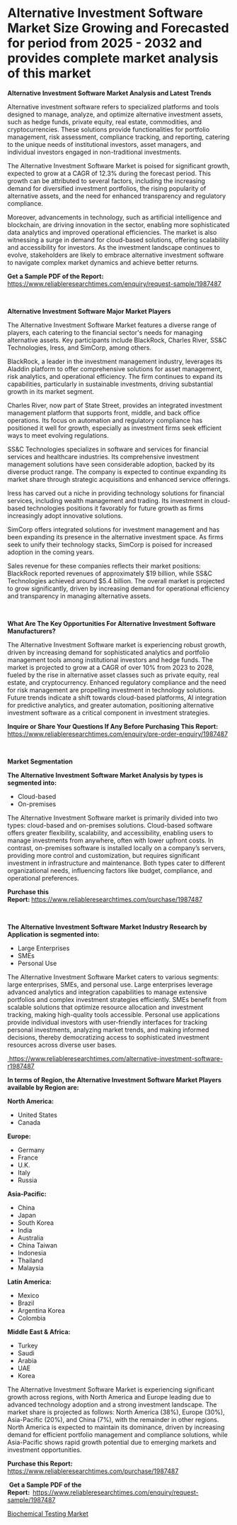 <p><h1>Alternative Investment Software Market Size Growing and Forecasted for period from 2025 - 2032 and provides complete market analysis of this market</h1></p><p><strong>Alternative Investment Software Market Analysis and Latest Trends</strong></p>
<p><p>Alternative investment software refers to specialized platforms and tools designed to manage, analyze, and optimize alternative investment assets, such as hedge funds, private equity, real estate, commodities, and cryptocurrencies. These solutions provide functionalities for portfolio management, risk assessment, compliance tracking, and reporting, catering to the unique needs of institutional investors, asset managers, and individual investors engaged in non-traditional investments.</p><p>The Alternative Investment Software Market is poised for significant growth, expected to grow at a CAGR of 12.3% during the forecast period. This growth can be attributed to several factors, including the increasing demand for diversified investment portfolios, the rising popularity of alternative assets, and the need for enhanced transparency and regulatory compliance. </p><p>Moreover, advancements in technology, such as artificial intelligence and blockchain, are driving innovation in the sector, enabling more sophisticated data analytics and improved operational efficiencies. The market is also witnessing a surge in demand for cloud-based solutions, offering scalability and accessibility for investors. As the investment landscape continues to evolve, stakeholders are likely to embrace alternative investment software to navigate complex market dynamics and achieve better returns.</p></p>
<p><strong>Get a Sample PDF of the Report:&nbsp;</strong> <a href="https://www.reliableresearchtimes.com/enquiry/request-sample/1987487?utm_campaign=2624&utm_medium=2&utm_source=Github&utm_content=ia&utm_term=10032025&utm_id=alternative-investment-software">https://www.reliableresearchtimes.com/enquiry/request-sample/1987487</a></p>
<p>&nbsp;</p>
<p><strong>Alternative Investment Software Major Market Players</strong></p>
<p><p>The Alternative Investment Software Market features a diverse range of players, each catering to the financial sector's needs for managing alternative assets. Key participants include BlackRock, Charles River, SS&C Technologies, Iress, and SimCorp, among others.</p><p>BlackRock, a leader in the investment management industry, leverages its Aladdin platform to offer comprehensive solutions for asset management, risk analytics, and operational efficiency. The firm continues to expand its capabilities, particularly in sustainable investments, driving substantial growth in its market segment.</p><p>Charles River, now part of State Street, provides an integrated investment management platform that supports front, middle, and back office operations. Its focus on automation and regulatory compliance has positioned it well for growth, especially as investment firms seek efficient ways to meet evolving regulations.</p><p>SS&C Technologies specializes in software and services for financial services and healthcare industries. Its comprehensive investment management solutions have seen considerable adoption, backed by its diverse product range. The company is expected to continue expanding its market share through strategic acquisitions and enhanced service offerings.</p><p>Iress has carved out a niche in providing technology solutions for financial services, including wealth management and trading. Its investment in cloud-based technologies positions it favorably for future growth as firms increasingly adopt innovative solutions.</p><p>SimCorp offers integrated solutions for investment management and has been expanding its presence in the alternative investment space. As firms seek to unify their technology stacks, SimCorp is poised for increased adoption in the coming years.</p><p>Sales revenue for these companies reflects their market positions: BlackRock reported revenues of approximately $19 billion, while SS&C Technologies achieved around $5.4 billion. The overall market is projected to grow significantly, driven by increasing demand for operational efficiency and transparency in managing alternative assets.</p></p>
<p>&nbsp;</p>
<p><strong>What Are The Key Opportunities For Alternative Investment Software Manufacturers?</strong></p>
<p><p>The Alternative Investment Software market is experiencing robust growth, driven by increasing demand for sophisticated analytics and portfolio management tools among institutional investors and hedge funds. The market is projected to grow at a CAGR of over 10% from 2023 to 2028, fueled by the rise in alternative asset classes such as private equity, real estate, and cryptocurrency. Enhanced regulatory compliance and the need for risk management are propelling investment in technology solutions. Future trends indicate a shift towards cloud-based platforms, AI integration for predictive analytics, and greater automation, positioning alternative investment software as a critical component in investment strategies.</p></p>
<p><strong>Inquire or Share Your Questions If Any Before Purchasing This Report:</strong> <a href="https://www.reliableresearchtimes.com/enquiry/pre-order-enquiry/1987487?utm_campaign=2624&utm_medium=2&utm_source=Github&utm_content=ia&utm_term=10032025&utm_id=alternative-investment-software">https://www.reliableresearchtimes.com/enquiry/pre-order-enquiry/1987487</a></p>
<p>&nbsp;</p>
<p><strong>Market Segmentation</strong></p>
<p><strong>The Alternative Investment Software Market Analysis by types is segmented into:</strong></p>
<p><ul><li>Cloud-based</li><li>On-premises</li></ul></p>
<p><p>The Alternative Investment Software market is primarily divided into two types: cloud-based and on-premises solutions. Cloud-based software offers greater flexibility, scalability, and accessibility, enabling users to manage investments from anywhere, often with lower upfront costs. In contrast, on-premises software is installed locally on a company’s servers, providing more control and customization, but requires significant investment in infrastructure and maintenance. Both types cater to different organizational needs, influencing factors like budget, compliance, and operational preferences.</p></p>
<p><strong>Purchase this Report:&nbsp;</strong><a href="https://www.reliableresearchtimes.com/purchase/1987487?utm_campaign=2624&utm_medium=2&utm_source=Github&utm_content=ia&utm_term=10032025&utm_id=alternative-investment-software">https://www.reliableresearchtimes.com/purchase/1987487</a></p>
<p>&nbsp;</p>
<p><strong>The Alternative Investment Software Market Industry Research by Application is segmented into:</strong></p>
<p><ul><li>Large Enterprises</li><li>SMEs</li><li>Personal Use</li></ul></p>
<p><p>The Alternative Investment Software Market caters to various segments: large enterprises, SMEs, and personal use. Large enterprises leverage advanced analytics and integration capabilities to manage extensive portfolios and complex investment strategies efficiently. SMEs benefit from scalable solutions that optimize resource allocation and investment tracking, making high-quality tools accessible. Personal use applications provide individual investors with user-friendly interfaces for tracking personal investments, analyzing market trends, and making informed decisions, thereby democratizing access to sophisticated investment resources across diverse user bases.</p></p>
<p><a href="https://www.reliableresearchtimes.com/alternative-investment-software-r1987487?utm_campaign=2624&utm_medium=2&utm_source=Github&utm_content=ia&utm_term=10032025&utm_id=alternative-investment-software">&nbsp;https://www.reliableresearchtimes.com/alternative-investment-software-r1987487</a></p>
<p><strong>In terms of Region, the Alternative Investment Software Market Players available by Region are:</strong></p>
<p>
    <p> <strong> North America: </strong>
        <ul>
            <li>United States</li>
            <li>Canada</li>
        </ul>
        </p> 
    <p> <strong> Europe: </strong>
        <ul>
            <li>Germany</li>
            <li>France</li>
            <li>U.K.</li>
            <li>Italy</li>
            <li>Russia</li>
        </ul>
        </p> 
    <p> <strong> Asia-Pacific: </strong>
        <ul>
            <li>China</li>
            <li>Japan</li>
            <li>South Korea</li>
            <li>India</li>
            <li>Australia</li>
            <li>China Taiwan</li>
            <li>Indonesia</li>
            <li>Thailand</li>
            <li>Malaysia</li>
        </ul>
        </p> 
    <p> <strong> Latin America: </strong>
        <ul>
            <li>Mexico</li>
            <li>Brazil</li>
            <li>Argentina Korea</li>
            <li>Colombia</li>
        </ul>
        </p> 
    <p> <strong> Middle East & Africa: </strong>
        <ul>
            <li>Turkey</li>
            <li>Saudi</li>
            <li>Arabia</li>
            <li>UAE</li>
            <li>Korea</li>
        </ul>
    </p>
    </p>
<p><p>The Alternative Investment Software Market is experiencing significant growth across regions, with North America and Europe leading due to advanced technology adoption and a strong investment landscape. The market share is projected as follows: North America (38%), Europe (30%), Asia-Pacific (20%), and China (7%), with the remainder in other regions. North America is expected to maintain its dominance, driven by increasing demand for efficient portfolio management and compliance solutions, while Asia-Pacific shows rapid growth potential due to emerging markets and investment opportunities.</p></p>
<p><strong>Purchase this Report: </strong><a href="https://www.reliableresearchtimes.com/purchase/1987487?utm_campaign=2624&utm_medium=2&utm_source=Github&utm_content=ia&utm_term=10032025&utm_id=alternative-investment-software">https://www.reliableresearchtimes.com/purchase/1987487</a></p>
<p>&nbsp;<strong>Get a Sample PDF of the Report:&nbsp;&nbsp;</strong><a href="https://www.reliableresearchtimes.com/enquiry/request-sample/1987487?utm_campaign=2624&utm_medium=2&utm_source=Github&utm_content=ia&utm_term=10032025&utm_id=alternative-investment-software">https://www.reliableresearchtimes.com/enquiry/request-sample/1987487</a></p>
<p><strong></strong></p>
<p><p><a href="https://github.com/mathastilley812967/Market-Research-Report-List-1/blob/main/biochemical-testing-market.md?utm_campaign=2624&utm_medium=2&utm_source=Github&utm_content=ia&utm_term=10032025&utm_id=alternative-investment-software">Biochemical Testing Market</a></p></p>